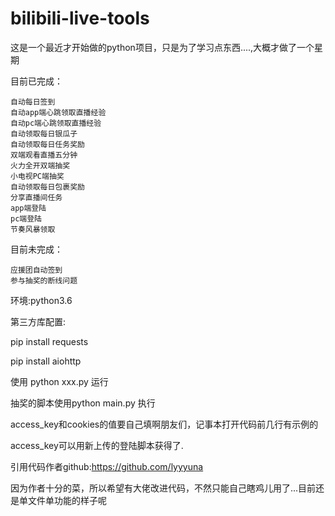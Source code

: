 # bilibili-live-tools

这是一个最近才开始做的python项目，只是为了学习点东西....,大概才做了一个星期



目前已完成：

    自动每日签到
    自动app端心跳领取直播经验
    自动pc端心跳领取直播经验
    自动领取每日银瓜子
    自动领取每日任务奖励
    双端观看直播五分钟
    火力全开双端抽奖
    小电视PC端抽奖
    自动领取每日包裹奖励
    分享直播间任务
    app端登陆
    pc端登陆
    节奏风暴领取

    
目前未完成：


    应援团自动签到
    参与抽奖的断线问题
    
    
    

环境:python3.6

第三方库配置:


pip install requests


pip install aiohttp

使用 python xxx.py 运行

抽奖的脚本使用python main.py 执行

access_key和cookies的值要自己填啊朋友们，记事本打开代码前几行有示例的

access_key可以用新上传的登陆脚本获得了.

引用代码作者github:https://github.com/lyyyuna


因为作者十分的菜，所以希望有大佬改进代码，不然只能自己瞎鸡儿用了...目前还是单文件单功能的样子呢




